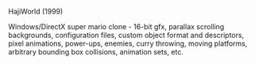 HajiWorld (1999)

Windows/DirectX super mario clone - 16-bit gfx, parallax scrolling backgrounds, configuration files, custom object format and descriptors, pixel animations, power-ups, enemies, curry throwing, moving platforms, arbitrary bounding box collisions, animation sets, etc.
